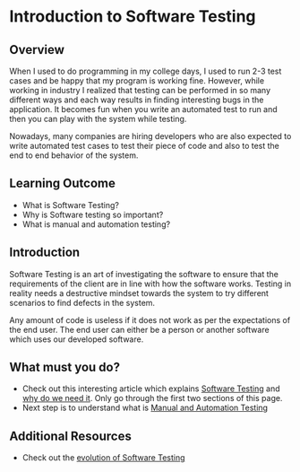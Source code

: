 # Introduction to Software Testing

## Overview

When I used to do programming in my college days, I used to run 2-3 test cases and be happy that my program is working fine.
However, while working in industry I realized that testing can be performed in so many different ways and each way results in finding interesting bugs in the application. It becomes fun when you write an automated test to run and then you can play with the system while testing. 

Nowadays, many companies are hiring developers who are also expected to write automated test cases to test their piece of code and also to test the end to end behavior of the system.
   

## Learning Outcome

- What is Software Testing?
- Why is Software testing so important?
- What is manual and automation testing?

## Introduction
Software Testing is an art of investigating the software to ensure that the requirements of the client are in line with how the software works. Testing in reality needs a destructive mindset towards the system to try different scenarios to find defects in the system.

Any amount of code is useless if it does not work as per the expectations of the end user. The end user can either be a person or another software which uses our developed software.


## What must you do?
- Check out this interesting article which explains [Software Testing](https://www.edureka.co/blog/what-is-software-testing/#softwaretesting) and [why do we need it](https://www.edureka.co/blog/what-is-software-testing/#need). Only go through the first two sections of this page.
- Next step is to understand what is [Manual and Automation Testing](https://www.guru99.com/difference-automated-vs-manual-testing.html)

## Additional Resources
- Check out the [evolution of Software Testing](http://www.testingreferences.com/testinghistory.php)

